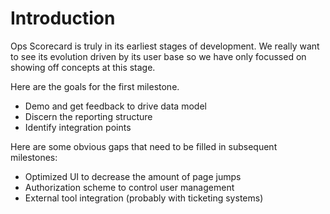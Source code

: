 # Introduction #

Ops Scorecard is truly in its earliest stages of development. We really want to see its evolution driven by its user base so we have only focussed on showing off concepts at this stage.


Here are the goals for the first milestone.
  * Demo and get feedback to drive data model
  * Discern the reporting structure
  * Identify integration points

Here are some obvious gaps that need to be filled in subsequent milestones:
  * Optimized UI to decrease the amount of page jumps
  * Authorization scheme to control user management
  * External tool integration (probably with ticketing systems)